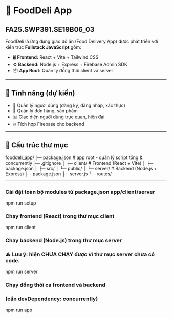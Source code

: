 # 🍔 FoodDeli App  
## FA25.SWP391.SE19B06_03

FoodDeli là ứng dụng giao đồ ăn (Food Delivery App) được phát triển với kiến trúc **Fullstack JavaScript** gồm:
- 🖥️ **Frontend:** React + Vite + Tailwind CSS
- ⚙️ **Backend:** Node.js + Express + Firebase Admin SDK
- 📦 **App Root:** Quản lý đồng thời client và server

---

## 🚀 Tính năng (dự kiến)

- 👤 Quản lý người dùng (đăng ký, đăng nhập, xác thực)
- 🍔 Quản lý đơn hàng, sản phẩm
- 📊 Giao diện người dùng trực quan, hiện đại
- 🔥 Tích hợp Firebase cho backend

---

## 📁 Cấu trúc thư mục
fooddeli_app/
├─ package.json # app root - quản lý script tổng & concurrently
├─ .gitignore
│
├─ client/ # Frontend (React + Vite)
│ ├─ package.json
│ ├─ src/
│ └─ public/
│
└─ server/ # Backend (Node.js + Express)
├─ package.json
├─ server.js
└─ routes/

---

### Cài đặt toàn bộ modules từ package.json app/client/server
npm run setup

### Chạy frontend (React) trong thư mục client
npm run client

### Chạy backend (Node.js) trong thư mục server
### ⚠️ Lưu ý: hiện CHƯA CHẠY được vì thư mục server chưa có code.
npm run server

### Chạy đồng thời cả frontend và backend
### (cần devDependency: concurrently)
npm run app
